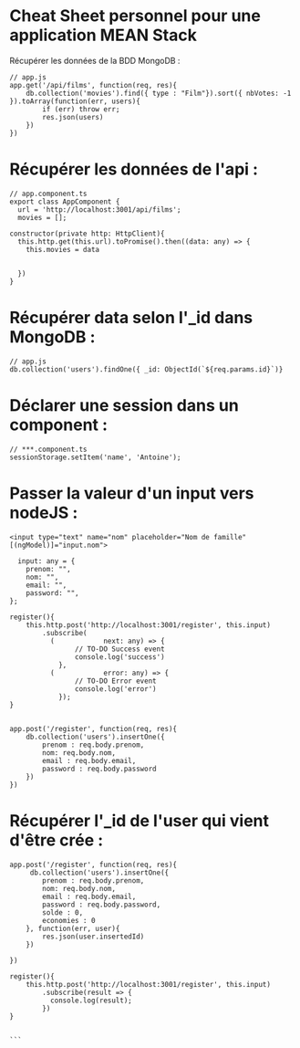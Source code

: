 # Cheat Sheet personnel pour une application MEAN Stack


Récupérer les données de la BDD MongoDB :
````
// app.js
app.get('/api/films', function(req, res){
    db.collection('movies').find({ type : "Film"}).sort({ nbVotes: -1 }).toArray(function(err, users){
        if (err) throw err;
        res.json(users)
    })
})

````
# Récupérer les données de l'api :
````
// app.component.ts
export class AppComponent {
  url = 'http://localhost:3001/api/films';
  movies = [];
 
constructor(private http: HttpClient){
  this.http.get(this.url).toPromise().then((data: any) => {
    this.movies = data
 
   
  })
}
````

# Récupérer data selon l'_id dans MongoDB :
````
// app.js
db.collection('users').findOne({ _id: ObjectId(`${req.params.id}`)}
````

# Déclarer une session dans un component :
````
// ***.component.ts
sessionStorage.setItem('name', 'Antoine');
````

# Passer la valeur d'un input vers nodeJS :
````
<input type="text" name="nom" placeholder="Nom de famille" [(ngModel)]="input.nom">
````
````
  input: any = {
    prenom: "",
    nom: "",
    email: "",
    password: "",
};

register(){
    this.http.post('http://localhost:3001/register', this.input)
        .subscribe(
          (            next: any) => {
                // TO-DO Success event
                console.log('success')
            },
          (            error: any) => {
                // TO-DO Error event
                console.log('error')
            });
}
````

````

app.post('/register', function(req, res){
    db.collection('users').insertOne({
        prenom : req.body.prenom,
        nom: req.body.nom,
        email : req.body.email,
        password : req.body.password
    })
})

````


# Récupérer l'_id de l'user qui vient d'être crée :
````
app.post('/register', function(req, res){
     db.collection('users').insertOne({
        prenom : req.body.prenom,
        nom: req.body.nom,
        email : req.body.email,
        password : req.body.password,
        solde : 0,
        economies : 0
    }, function(err, user){
        res.json(user.insertedId)
    })

})

````


````
register(){
    this.http.post('http://localhost:3001/register', this.input)
        .subscribe(result => {
          console.log(result);
        })
}


```
